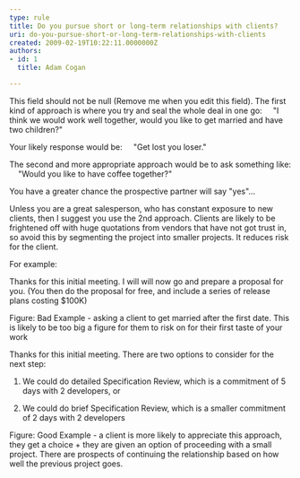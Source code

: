 ```yaml
---
type: rule
title: Do you pursue short or long-term relationships with clients?
uri: do-you-pursue-short-or-long-term-relationships-with-clients
created: 2009-02-19T10:22:11.0000000Z
authors:
- id: 1
  title: Adam Cogan

---
```


 This field should not be null (Remove me when you edit this field). 
The first kind of approach is where you try and seal the whole deal in one go: 
    "I think we would work well together, would you like to get married and have two children?"

Your likely response would be: 
    "Get lost you loser."

The second and more appropriate approach would be to ask something like: 
    "Would you like to have coffee together?"

You have a greater chance the prospective partner will say "yes"...

Unless you are a great salesperson, who has constant exposure to new clients, then I suggest you use the 2nd approach. Clients are likely to be frightened off with huge quotations from vendors that have not got trust in, so avoid this by segmenting the project into smaller projects. It reduces risk for the client.

For example:


Thanks for this initial meeting. I will will now go and prepare a proposal for you. 
(You then do the proposal for free, and include a series of release plans costing $100K)

Figure: Bad Example - asking a client to get married after the first date. This is likely to be too big a figure for them to risk on for their first taste of your work

Thanks for this initial meeting. There are two options to consider for the next step:
1) We could do detailed Specification Review, which is a commitment of 5 days with 2 developers, or

2) We could do brief Specification Review, which is a smaller commitment of 2 days with 2 developers

Figure: Good Example - a client is more likely to appreciate this approach, they get a choice + they are given an option of proceeding with a small project. There are prospects of continuing the relationship based on how well the previous project goes.



